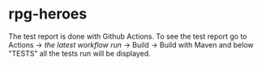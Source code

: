 # rpg-heroes




The test report is done with Github Actions.
To see the test report go to Actions -> *the latest workflow run* -> Build -> Build with Maven
and below "TESTS" all the tests run will be displayed.

